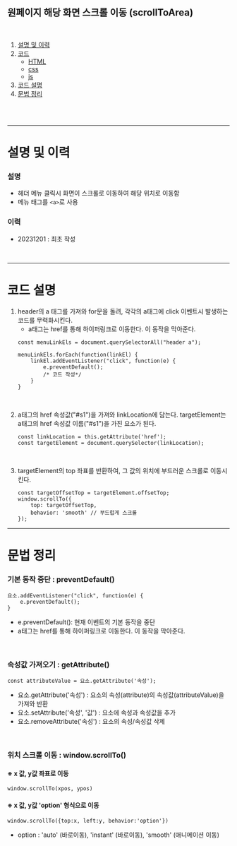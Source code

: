 ## 원페이지 해당 화면 스크롤 이동 (scrollToArea)

<br>

1. [설명 및 이력](#설명-및-이력)
1. [코드](#코드)
    - [HTML](#html)
    - [css](#jl00scss)
    - [js](#jl00js)
1. [코드 설명](#코드-설명)
1. [문법 정리](#문법-정리)

<br>

<br>

----------------------------------------------------  

# 설명 및 이력

### 설명
- 헤더 메뉴 클릭시 화면이 스크롤로 이동하여 해당 위치로 이동함
- 메뉴 태그를 `<a>`로 사용

### 이력
- 20231201 : 최초 작성

<br>

------------  

# 코드 설명

1. header의 a 태그를 가져와 for문을 돌려, 각각의 a태그에 click 이벤트시 발생하는 코드를 무력화시킨다. 
    - a태그는 href를 통해 하이퍼링크로 이동한다. 이 동작을 막아준다.
    ```
    const menuLinkEls = document.querySelectorAll("header a");

    menuLinkEls.forEach(function(linkEl) {
        linkEl.addEventListener("click", function(e) {
            e.preventDefault();
            /* 코드 작성*/
        }
    }
    ```

<br>

2. a태그의 href 속성값("#s1")을 가져와 linkLocation에 담는다. targetElement는 a태그의 href 속성값 이름("#s1")을 가진 요소가 된다.

    ```
    const linkLocation = this.getAttribute('href');
    const targetElement = document.querySelector(linkLocation);
    ```

<br>

3. targetElement의 top 좌표를 반환하여, 그 값의 위치에 부드러운 스크롤로 이동시킨다.
    ```
    const targetOffsetTop = targetElement.offsetTop;
    window.scrollTo({ 
        top: targetOffsetTop,
        behavior: 'smooth' // 부드럽게 스크롤
    });
    ```


------------  
# 문법 정리

### 기본 동작 중단 : preventDefault()
```
요소.addEventListener("click", function(e) {
    e.preventDefault();
}
```
- e.preventDefault(): 현재 이벤트의 기본 동작을 중단
- a태그는 href를 통해 하이퍼링크로 이동한다. 이 동작을 막아준다.

<br>

### 속성값 가져오기 : getAttribute()
```
const attributeValue = 요소.getAttribute('속성');
```
- 요소.getAttribute('속성') : 요소의 속성(attribute)의 속성값(attributeValue)을 가져와 반환
- 요소.setAttribute('속성', '값') : 요소에 속성과 속성값을 추가
- 요소.removeAttribute('속성') : 요소의 속성/속성값 삭제

<br>

### 위치 스크롤 이동 : window.scrollTo()
#### ※ x 값, y값 좌표로 이동
```
window.scrollTo(xpos, ypos)
```
#### ※ x 값, y값 'option' 형식으로 이동 
    
```
window.scrollTo({top:x, left:y, behavior:'option'})
```  
- option :  'auto' (바로이동), 'instant' (바로이동), 'smooth' (애니메이션 이동)
